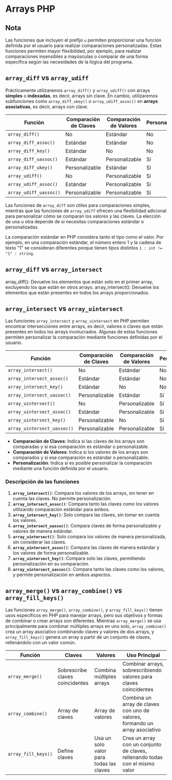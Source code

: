 # Arrays PHP

## Nota

Las funciones que incluyen el prefijo `u` permiten proporcionar una función definida por el usuario para realizar comparaciones personalizadas. Estas funciones permiten mayor flexibilidad, por ejemplo, para realizar comparaciones insensibles a mayúsculas o comparar de una forma específica según las necesidades de la lógica del programa.

## `array_diff` vs `array_udiff`

Prácticamente utilizaremos `array_diff()` y `array_udiff()` con arrays **simples** o **indexadas**, es decir, arrays sin clave. En cambio, utilizaremos subfunciones como `array_diff_ukey()` o `array_udiff_assoc()` en **arrays asociativas**, es decir, arrays con clave.

| Función                     | Comparación de Claves | Comparación de Valores       | Personalización          |
|-----------------------------|-----------------------|------------------------------|--------------------------|
| `array_diff()`              | No                    | Estándar                     | No                       |
| `array_diff_assoc()`        | Estándar              | Estándar                     | No                       |
| `array_diff_key()`          | Estándar              | No                           | No                       |
| `array_diff_uassoc()`       | Estándar              | Personalizable               | Sí                       |
| `array_diff_ukey()`         | Personalizable        | Estándar                     | Sí                       |
| `array_udiff()`             | No                    | Personalizable               | Sí                       |
| `array_udiff_assoc()`       | Estándar              | Personalizable               | Sí                       |
| `array_udiff_uassoc()`      | Personalizable        | Personalizable               | Sí                       |

Las funciones de `array_diff` son útiles para comparaciones simples, mientras que las funciones de `array_udiff` ofrecen una flexibilidad adicional para personalizar cómo se comparan los valores y las claves. La elección de una u otra depende de si necesitas comparaciones estándar o personalizadas.

La comparación estándar en PHP considera tanto el tipo como el valor. Por ejemplo, en una comparación estándar, el número entero 1 y la cadena de texto "1" se consideran diferentes porque tienen tipos distintos `1 : int != "1" : string`.

## `array_diff` vs `array_intersect`

array_diff(): Devuelve los elementos que están solo en el primer array, excluyendo los que están en otros arrays.
array_intersect(): Devuelve los elementos que están presentes en todos los arrays proporcionados.

## `array_intersect` vs `array_uintersect`

Las funciones `array_intersect` y `array_uintersect` en PHP permiten encontrar intersecciones entre arrays, es decir, valores o claves que están presentes en todos los arrays involucrados. Algunas de estas funciones permiten personalizar la comparación mediante funciones definidas por el usuario.

| Función                        | Comparación de Claves | Comparación de Valores       | Personalización          |
|--------------------------------|-----------------------|------------------------------|--------------------------|
| `array_intersect()`            | No                    | Estándar                     | No                       |
| `array_intersect_assoc()`      | Estándar              | Estándar                     | No                       |
| `array_intersect_key()`        | Estándar              | No                           | No                       |
| `array_intersect_uassoc()`     | Personalizable        | Estándar                     | Sí                       |
| `array_uintersect()`           | No                    | Personalizable               | Sí                       |
| `array_uintersect_assoc()`     | Estándar              | Personalizable               | Sí                       |
| `array_uintersect_key()`       | Personalizable        | No                           | Sí                       |
| `array_uintersect_uassoc()`    | Personalizable        | Personalizable               | Sí                       |

- **Comparación de Claves**: Indica si las claves de los arrays son comparadas y si esa comparación es estándar o personalizable.
- **Comparación de Valores**: Indica si los valores de los arrays son comparados y si esa comparación es estándar o personalizable.
- **Personalización**: Indica si es posible personalizar la comparación mediante una función definida por el usuario.

### Descripción de las funciones

1. **`array_intersect()`**: Compara los valores de los arrays, sin tener en cuenta las claves. No permite personalización.
2. **`array_intersect_assoc()`**: Compara tanto las claves como los valores utilizando comparación estándar para ambos.
3. **`array_intersect_key()`**: Solo compara las claves, sin tomar en cuenta los valores.
4. **`array_intersect_uassoc()`**: Compara claves de forma personalizable y valores de manera estándar.
5. **`array_uintersect()`**: Solo compara los valores de manera personalizada, sin considerar las claves.
6. **`array_uintersect_assoc()`**: Compara las claves de manera estándar y los valores de forma personalizable.
7. **`array_uintersect_key()`**: Compara solo las claves, permitiendo personalización en su comparación.
8. **`array_uintersect_uassoc()`**: Compara tanto las claves como los valores, y permite personalización en ambos aspectos.

## `array_merge()` vs `array_combine()` vs `array_fill_keys()`

Las funciones `array_merge()`, `array_combine()`, y `array_fill_keys()` tienen usos específicos en PHP para manejar arrays, pero sus objetivos y formas de combinar o crear arrays son diferentes. Mientras `array_merge()` se usa principalmente para combinar múltiples arrays en uno solo, `array_combine()` crea un array asociativo combinando claves y valores de dos arrays, y `array_fill_keys()` genera un array a partir de un conjunto de claves, rellenándolo con un valor común.

| Función                | Claves             | Valores                         | Uso Principal                          |
|------------------------|--------------------|----------------------------------|----------------------------------------|
| `array_merge()`         | Sobrescribe claves coincidentes | Combina múltiples arrays | Combinar arrays, sobrescribiendo valores para claves coincidentes |
| `array_combine()`       | Array de claves    | Array de valores                | Combina un array de claves con uno de valores, formando un array asociativo |
| `array_fill_keys()`     | Define claves      | Usa un solo valor para todas las claves | Crea un array con un conjunto de claves, rellenando todas con el mismo valor |
